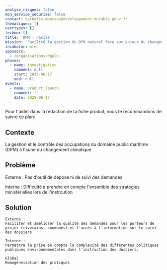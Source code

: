 ```yaml
---
analyse_risques: false
mon_service_securise: false
contact: nathalie.manceau@developpement-durable.gouv.fr
thematiques: []
usertypes: []
techno: []
title: 'DPM - Facile '
mission: 'Facilité la gestion du DPM naturel face aux enjeux du changement climatique '
incubator: mtes
sponsors:
  - /organisations/dgaln
phases:
  - name: investigation
    comment: null
    start: 2025-06-17
    end: null
events:
  - name: product_launch
    comment: ''
    date: 2025-06-17
---
```

Pour t'aider dans la rédaction de ta fiche produit, nous te recommandons de suivre ce plan: 

## Contexte

La gestion et le contrôle des occupations du domaine public maritime (DPM) à l'aune du changement climatique 

## Problème
Externe : 
Pas d'outil de dépose ni de suivi des demandes

Interne : 
Difficulté à prendre en compte l'ensemble des stratégies ministérielles lors de l'instrcution
  



## Solution

    Externe :
    Faciliter et améliorer la qualité des demandes pour les porteurs de projet (riverains, communes) et l'accès à l'information sur le suivi des dossiers.

    Interne : 
    Permettre la prise en compte la complexité des différentes politiques publiques environnementales dans l'instruction des dossiers.

    Global
    Homogénéisation des pratiques


